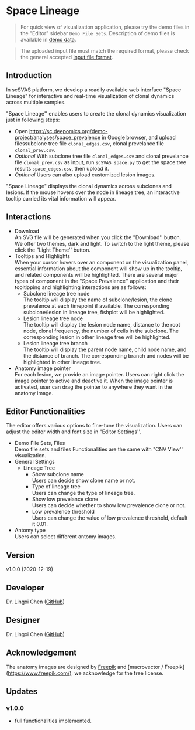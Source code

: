 # Space Lineage
> For quick view of visualization application, please try the demo files in the "Editor" sidebar `Demo File Sets`. Description of demo files is available in [demo data](https://docsc.deepomics.org/#/data/Demo_Data).

> The uploaded input file must match the required format, please check the general accepted [input file format](https://docsc.deepomics.org/#/data/Input_Format). 

## Introduction

In scSVAS platform, we develop a readily available web interface "Space Lineage"  for interactive and real-time visualization of clonal dynamics across multiple samples.

"Space Lineage'' enables users to create the clonal dynamics visualization just in following steps:

  + Open https://sc.deepomics.org/demo-project/analyses/space_prevalence in Google browser, and upload filessubclone tree file `clonal_edges.csv`, clonal prevelance file `clonal_prev.csv`.
  + *Optional* With subclone tree file `clonal_edges.csv` and clonal prevelance file `clonal_prev.csv` as input, run `scSVAS space.py` to get the space tree results `space_edges.csv`, then upload it.
  + *Optional* Users can also upload customized lesion images.


"Space Lineage" displays the clonal dynamics across subclones and lesions. If the mouse hovers over the node in lineage tree, an interactive tooltip carried its vital information will appear. 

## Interactions

  + Download </br>
    An SVG file will be generated when you click the "Download'' button. We offer two themes, dark and light. To switch to the light theme, please click the "Light Theme'' button.
  + Tooltips and Highlights </br>
    When your cursor hovers over an component on the visualization panel, essential information about the component will show up in the tooltip, and related components will be highlighted. There are several major types of component in the "Space Prevalence'' application and their tooltipping and highlighting interactions are as follows:
    + Subclone lineage tree node </br>
      The tooltip will display the name of subclone/lesion, the clone prevalence at each timepoint if available. The corresponding subclone/lesion in lineage tree, fishplot will be highlighted. 
    + Lesion lineage tree node </br>
      The tooltip will display the lesion node name, distance to the root node, clonal frequency, the number of cells in the subclone. The corresponding lesion in other lineage tree will be highlighted. 
    + Lesion lineage tree branch </br>
      The tooltip will display the parent node name, child node name, and the distance of branch. The corresponding branch and nodes will be highlighted in other lineage tree.
  + Anatomy image pointer </br>
  For each lesion, we provide an image pointer. Users can right click the image pointer to active and deactive it. When the image pointer is activated, user can drag the pointer to anywhere they want in the anatomy image.

## Editor Functionalities

The editor offers various options to fine-tune the visualization. Users can adjust the editor width and font size in "Editor Settings''.

  + Demo File Sets, Files </br>
     Demo file sets and files Functionalities are the same with "CNV View'' visualization.
  + General Settings 
    + Lineage Tree
      + Show subclone name </br>
        Users can decide show clone name or not.        
      + Type of lineage tree </br>
         Users can change the type of lineage tree.
      + Show low prevelance clone </br>
         Users can decide whether to show low prevalence clone or not.
      + Low prevalence threshold </br>
         Users can change the value of low prevalence threshold, default it 0.01.
  + Antomy type </br>
  Users can select different antomy images.

## Version

v1.0.0 (2020-12-19)

## Developer


Dr. Lingxi Chen ([GitHub](https://github.com/paprikachan))

## Designer

Dr. Lingxi Chen ([GitHub](https://github.com/paprikachan))

## Acknowledgement
The anatomy images are designed by [Freepik](https://www.freepik.com/) and [macrovector / Freepik] (https://www.freepik.com/), we acknowledge for the free license. 

## Updates

### v1.0.0

   - full functionalities implemented.
